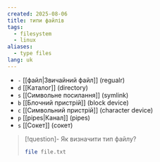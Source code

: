 ```yaml
---
created: 2025-08-06
title: типи файлів
tags:
  - filesystem
  - linux
aliases:
  - type files
lang: uk
---
```

- `-` [[файл|Звичайний файл]]  (regualr)
- `d` [[Каталог]] (directory)
- `s` [[Символьне посилання]] (symlink)
- `b` [[Блочний пристрій]] (block device)
- `c` [[Символьний пристрій]] (character device)
- `p` [[pipes|Канал]] (pipes)
- `s` [[Сокет]] (сокет)

> [!question]- Як визначити тип файлу?
> ```bash
> file file.txt
> ```
